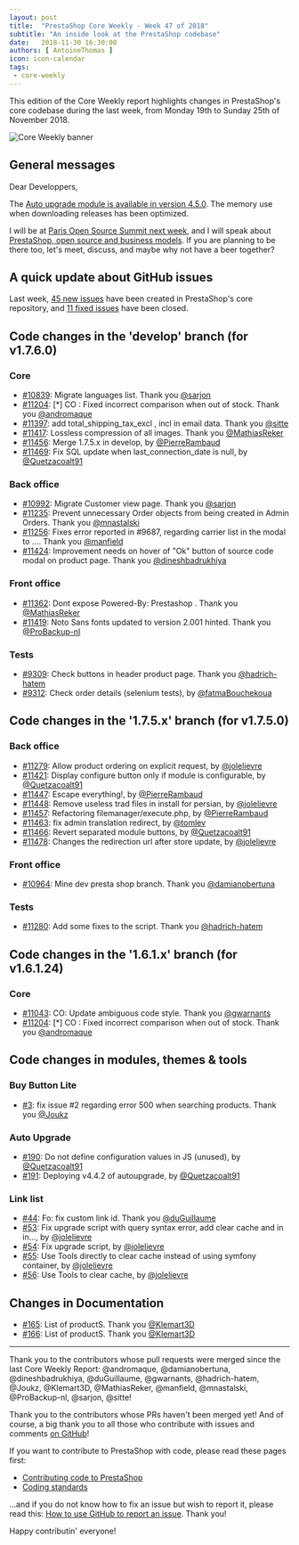 ```yaml
---
layout: post
title:  "PrestaShop Core Weekly - Week 47 of 2018"
subtitle: "An inside look at the PrestaShop codebase"
date:   2018-11-30 16:30:00
authors: [ AntoineThomas ]
icon: icon-calendar
tags:
 - core-weekly
---
```


This edition of the Core Weekly report highlights changes in PrestaShop's core codebase during the last week, from Monday 19th to Sunday 25th of November 2018.

![Core Weekly banner](/assets/images/2017/04/core_weekly_banner.jpg)


## General messages

Dear Developpers,

The [Auto upgrade module is available in version 4.5.0](https://github.com/PrestaShop/autoupgrade/releases/tag/v4.5.0). The memory use when downloading releases has been optimized.

I will be at [Paris Open Source Summit next week](https://www.opensourcesummit.paris/), and I will speak about [PrestaShop, open source and business models](https://inno3.fr/actualite/track-modeles-daffaires-de-lopen-source-poss-2018). If you are planning to be there too, let's meet, discuss, and maybe why not have a beer together?


## A quick update about GitHub issues

Last week, [45 new issues](https://github.com/PrestaShop/PrestaShop/issues?utf8=%E2%9C%93&q=is:issue+created:2018-11-19..2018-11-25) have been created in PrestaShop's core repository, and [11 fixed issues](https://github.com/PrestaShop/PrestaShop/issues?utf8=%E2%9C%93&q=is:issue+label:fixed+closed:2018-11-19..2018-11-25) have been closed.

## Code changes in the 'develop' branch (for v1.7.6.0)

### Core

* [#10839](https://github.com/PrestaShop/PrestaShop/pull/10839): Migrate languages list. Thank you [@sarjon](https://github.com/sarjon)
* [#11204](https://github.com/PrestaShop/PrestaShop/pull/11204): [*] CO : Fixed incorrect comparison when out of stock. Thank you [@andromaque](https://github.com/andromaque)
* [#11397](https://github.com/PrestaShop/PrestaShop/pull/11397): add total_shipping_tax_excl , incl in email data. Thank you [@sitte](https://github.com/sitte)
* [#11417](https://github.com/PrestaShop/PrestaShop/pull/11417): Lossless compression of all images. Thank you [@MathiasReker](https://github.com/MathiasReker)
* [#11456](https://github.com/PrestaShop/PrestaShop/pull/11456): Merge 1.7.5.x in develop, by [@PierreRambaud](https://github.com/PierreRambaud)
* [#11469](https://github.com/PrestaShop/PrestaShop/pull/11469): Fix SQL update when last_connection_date is null, by [@Quetzacoalt91](https://github.com/Quetzacoalt91)


### Back office

* [#10992](https://github.com/PrestaShop/PrestaShop/pull/10992): Migrate Customer view page. Thank you [@sarjon](https://github.com/sarjon)
* [#11235](https://github.com/PrestaShop/PrestaShop/pull/11235): Prevent unnecessary Order objects from being created in Admin Orders. Thank you [@mnastalski](https://github.com/mnastalski)
* [#11256](https://github.com/PrestaShop/PrestaShop/pull/11256): Fixes error reported in #9687, regarding carrier list in the modal to .... Thank you [@manfield](https://github.com/manfield)
* [#11424](https://github.com/PrestaShop/PrestaShop/pull/11424): Improvement needs on hover of "Ok" button of source code modal on product page. Thank you [@dineshbadrukhiya](https://github.com/dineshbadrukhiya)


### Front office

* [#11362](https://github.com/PrestaShop/PrestaShop/pull/11362): Dont expose Powered-By: Prestashop . Thank you [@MathiasReker](https://github.com/MathiasReker)
* [#11419](https://github.com/PrestaShop/PrestaShop/pull/11419): Noto Sans fonts updated to version 2.001 hinted. Thank you [@ProBackup-nl](https://github.com/ProBackup-nl)


### Tests

* [#9309](https://github.com/PrestaShop/PrestaShop/pull/9309): Check buttons in header product page. Thank you [@hadrich-hatem](https://github.com/hadrich-hatem)
* [#9312](https://github.com/PrestaShop/PrestaShop/pull/9312): Check order details (selenium tests), by [@fatmaBouchekoua](https://github.com/fatmaBouchekoua)


## Code changes in the '1.7.5.x' branch (for v1.7.5.0)

### Back office

* [#11279](https://github.com/PrestaShop/PrestaShop/pull/11279): Allow product ordering on explicit request, by [@jolelievre](https://github.com/jolelievre)
* [#11421](https://github.com/PrestaShop/PrestaShop/pull/11421): Display configure button only if module is configurable, by [@Quetzacoalt91](https://github.com/Quetzacoalt91)
* [#11447](https://github.com/PrestaShop/PrestaShop/pull/11447): Escape everything!, by [@PierreRambaud](https://github.com/PierreRambaud)
* [#11448](https://github.com/PrestaShop/PrestaShop/pull/11448): Remove useless trad files in install for persian, by [@jolelievre](https://github.com/jolelievre)
* [#11457](https://github.com/PrestaShop/PrestaShop/pull/11457): Refactoring filemanager/execute.php, by [@PierreRambaud](https://github.com/PierreRambaud)
* [#11463](https://github.com/PrestaShop/PrestaShop/pull/11463): fix admin translation redirect, by [@tomlev](https://github.com/tomlev)
* [#11466](https://github.com/PrestaShop/PrestaShop/pull/11466): Revert separated module buttons, by [@Quetzacoalt91](https://github.com/Quetzacoalt91)
* [#11478](https://github.com/PrestaShop/PrestaShop/pull/11478): Changes the redirection url after store update, by [@jolelievre](https://github.com/jolelievre)


### Front office

* [#10964](https://github.com/PrestaShop/PrestaShop/pull/10964): Mine dev presta shop branch. Thank you [@damianobertuna](https://github.com/damianobertuna)


### Tests

* [#11280](https://github.com/PrestaShop/PrestaShop/pull/11280): Add some fixes to the script. Thank you [@hadrich-hatem](https://github.com/hadrich-hatem)


## Code changes in the '1.6.1.x' branch (for v1.6.1.24)

### Core

* [#11043](https://github.com/PrestaShop/PrestaShop/pull/11043): CO: Update ambiguous code style. Thank you [@gwarnants](https://github.com/gwarnants)
* [#11204](https://github.com/PrestaShop/PrestaShop/pull/11204): [*] CO : Fixed incorrect comparison when out of stock. Thank you [@andromaque](https://github.com/andromaque)


## Code changes in modules, themes & tools

### Buy Button Lite

* [#3](https://github.com/PrestaShop/ps_buybuttonlite/pull/3): fix issue #2 regarding error 500 when searching products. Thank you [@Joukz](https://github.com/Joukz)


### Auto Upgrade

* [#190](https://github.com/PrestaShop/autoupgrade/pull/190): Do not define configuration values in JS (unused), by [@Quetzacoalt91](https://github.com/Quetzacoalt91)
* [#191](https://github.com/PrestaShop/autoupgrade/pull/191): Deploying v4.4.2 of autoupgrade, by [@Quetzacoalt91](https://github.com/Quetzacoalt91)


### Link list

* [#44](https://github.com/PrestaShop/ps_linklist/pull/44): Fo: fix custom link id. Thank you [@duGuillaume](https://github.com/duGuillaume)
* [#53](https://github.com/PrestaShop/ps_linklist/pull/53): Fix upgrade script with query syntax error, add clear cache and in in…, by [@jolelievre](https://github.com/jolelievre)
* [#54](https://github.com/PrestaShop/ps_linklist/pull/54): Fix upgrade script, by [@jolelievre](https://github.com/jolelievre)
* [#55](https://github.com/PrestaShop/ps_linklist/pull/55): Use Tools directly to clear cache instead of using symfony container, by [@jolelievre](https://github.com/jolelievre)
* [#56](https://github.com/PrestaShop/ps_linklist/pull/56):  Use Tools to clear cache, by [@jolelievre](https://github.com/jolelievre)


## Changes in Documentation

* [#165](https://github.com/PrestaShop/docs/pull/165): List of productS. Thank you [@Klemart3D](https://github.com/Klemart3D)
* [#166](https://github.com/PrestaShop/docs/pull/166): List of productS. Thank you [@Klemart3D](https://github.com/Klemart3D)


<hr />

Thank you to the contributors whose pull requests were merged since the last Core Weekly Report: @andromaque, @damianobertuna, @dineshbadrukhiya, @duGuillaume, @gwarnants, @hadrich-hatem, @Joukz, @Klemart3D, @MathiasReker, @manfield, @mnastalski, @ProBackup-nl, @sarjon, @sitte!

Thank you to the contributors whose PRs haven't been merged yet! And of course, a big thank you to all those who contribute with issues and comments [on GitHub](https://github.com/PrestaShop/PrestaShop)!

If you want to contribute to PrestaShop with code, please read these pages first:

 * [Contributing code to PrestaShop](https://devdocs.prestashop.com/1.7/contribute/contribution-guidelines/)
 * [Coding standards](https://devdocs.prestashop.com/1.7/development/coding-standards/)

...and if you do not know how to fix an issue but wish to report it, please read this: [How to use GitHub to report an issue](https://devdocs.prestashop.com/1.7/contribute/contribute-reporting-issues/). Thank you!

Happy contributin' everyone!
